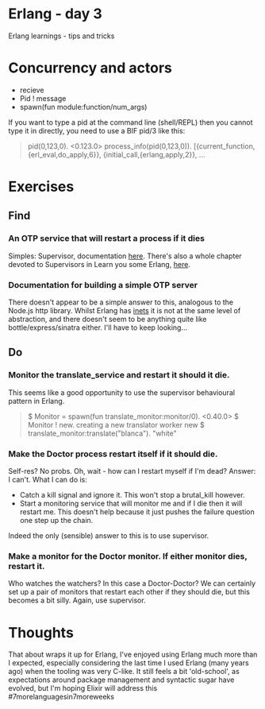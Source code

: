 # Erlang - day 3
Erlang learnings - tips and tricks

# Concurrency and actors
* recieve
* Pid ! message
* spawn(fun module:function/num_args)

If you want to type a pid at the command line (shell/REPL) then you cannot type it in directly, you need to use a BIF pid/3 like this:

> pid(0,123,0).
> <0.123.0>
> process_info(pid(0,123,0)).
> [{current_function,{erl_eval,do_apply,6}},
>  {initial_call,{erlang,apply,2}},
>  ...

# Exercises
## Find
### An OTP service that will restart a process if it dies
Simples: Supervisor, documentation [here](http://www.erlang.org/doc/design_principles/sup_princ.html). There's also a whole chapter devoted to Supervisors in Learn you some Erlang, [here](http://learnyousomeerlang.com/supervisors).

### Documentation for building a simple OTP server
There doesn't appear to be a simple answer to this, analogous to the Node.js http library. Whilst Erlang has [inets](http://ftp.sunet.se/pub/lang/erlang/doc/apps/inets/http_server.html#id59283) it is not at the same level of abstraction, and there doesn't seem to be anything quite like bottle/express/sinatra either. I'll have to keep looking...

## Do
### Monitor the translate_service and restart it should it die.
This seems like a good opportunity to use the supervisor behavioural pattern in Erlang.

> $ Monitor = spawn(fun translate_monitor:monitor/0).
> <0.40.0>
> $ Monitor ! new.
> creating a new translator worker
> new
> $ translate_monitor:translate("blanca").
> "white"

### Make the Doctor process restart itself if it should die.
Self-res? No probs. Oh, wait - how can I restart myself if I'm dead? Answer: I can't. What I can do is:
* Catch a kill signal and ignore it. This won't stop a brutal_kill however.
* Start a monitoring service that will monitor me and if I die then it will restart me. This doesn't help because it just pushes the failure question one step up the chain.

Indeed the only (sensible) answer to this is to use supervisor.

### Make a monitor for the Doctor monitor. If either monitor dies, restart it.
Who watches the watchers? In this case a Doctor-Doctor? We can certainly set up a pair of monitors that restart each other if they should die, but this becomes a bit silly. Again, use supervisor.

# Thoughts
That about wraps it up for Erlang, I've enjoyed using Erlang much more than I expected, especially considering the last time I used Erlang (many years ago) when the tooling was very C-like. It still feels a bit 'old-school', as expectations around package management and syntactic sugar have evolved, but I'm hoping Elixir will address this #7morelanguagesin7moreweeks
